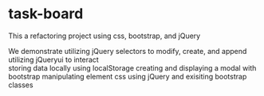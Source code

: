# task-board
This a refactoring project using css, bootstrap, and jQuery

We demonstrate 
  utilizing jQuery selectors to modify, create, and append
  utilizing jQueryui to interact  
  storing data locally using localStorage
  creating and displaying a modal with bootstrap
  manipulating element css using jQuery and exisiting bootstrap classes
